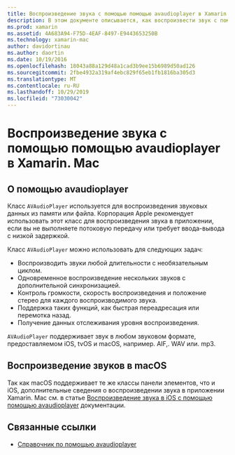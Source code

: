 ```yaml
---
title: Воспроизведение звука с помощью помощью avaudioplayer в Xamarin. Mac
description: В этом документе описывается, как воспроизвести звук с помощью помощью avaudioplayer в приложении Xamarin. Mac. В нем обсуждается помощью avaudioplayer на высоком уровне и ссылки на другую документацию, которая более подробно рассматривает ее.
ms.prod: xamarin
ms.assetid: 4A683A94-F75D-4EAF-8497-E9443653250B
ms.technology: xamarin-mac
author: davidortinau
ms.author: daortin
ms.date: 10/19/2016
ms.openlocfilehash: 18043a88a129d48a1cad3b9ee15b6989d50ad126
ms.sourcegitcommit: 2fbe4932a319af4ebc829f65eb1fb1816ba305d3
ms.translationtype: MT
ms.contentlocale: ru-RU
ms.lasthandoff: 10/29/2019
ms.locfileid: "73030042"
---
```

# <a name="playing-sound-with-avaudioplayer-in-xamarinmac"></a>Воспроизведение звука с помощью помощью avaudioplayer в Xamarin. Mac

## <a name="about-the-avaudioplayer"></a>О помощью avaudioplayer

Класс `AVAudioPlayer` используется для воспроизведения звуковых данных из памяти или файла. Корпорация Apple рекомендует использовать этот класс для воспроизведения звука в приложении, если вы не выполняете потоковую передачу или требует ввода-вывода с низкой задержкой.

Класс `AVAudioPlayer` можно использовать для следующих задач:

- Воспроизводить звуки любой длительности с необязательным циклом.
- Одновременное воспроизведение нескольких звуков с дополнительной синхронизацией.
- Контроль громкости, скорость воспроизведения и положение стерео для каждого воспроизводимого звука.
- Поддержка таких функций, как быстрая переадресация или перемотка назад.
- Получение данных отслеживания уровня воспроизведения.

`AVAudioPlayer` поддерживает звук в любом звуковом формате, предоставляемом iOS, tvOS и macOS, например. AIF,. WAV или. mp3.

## <a name="playing-sounds-in-macos"></a>Воспроизведение звуков в macOS

Так как macOS поддерживает те же классы панели элементов, что и iOS, дополнительные сведения о воспроизведении звука в приложении Xamarin. Mac см. в статье [Воспроизведение звука в iOS с помощью помощью avaudioplayer](https://github.com/xamarin/recipes/tree/master/Recipes/ios/media/sound/avaudioplayer) документации.

## <a name="related-links"></a>Связанные ссылки

- [Справочник по помощью avaudioplayer](https://developer.apple.com/documentation/avfoundation/avaudioplayer)

